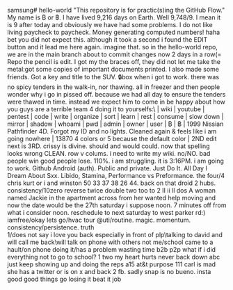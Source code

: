 samsung# hello-world
"This repository is for practic(s)ing the GitHub Flow." 
My name is ₿ or ฿. I have lived 9,216 days on Earth.
Well 9,748/9. I mean it is 9 after today and obviously we have had some problems. I do not like living paycheck to paycheck. Money generating computed numbers!
haha bet you did not expect this. although it took a second i found the EDIT button and it lead me here again. imagine that. so in the hello-world repo, we are in the main branch about to commit changes now 2 days in a row(=
Repo the pencil is edit. I got my the braces off, they did not let me take the metal\:got some copies of important documents printed. I also made some friends. Got a key and title to the SUV. 🔒box
when i got to work. there was no spicy tenders in the walk-in, nor thawing. all in freezer and then people wonder why i go in pissed off. because we had all day to ensure the tenders were thawed in time. instead we expect him to come in be happy about how you guys are a terrible team 4 doing it to yourselfs:\ | wiki | youtube | pentest | code | write | organize | sort | learn | rest | consume | slow down | mirror | shadow | whoami | pwd | admin | owner | user | ₿ | ฿ | 1999 Nissian Pathfinder 4D. Forgot my ID and no lights. Cleaned again & feels like i am going nowhere | 13870 4 colors or 5 because the default color | 2ND edit next is 3RD. crissy is divine. should and would could. now that spelling looks wrong CLEAN. row v colums. i need to write my wiki. no/NO. bad people win good people lose. 110%. i am struggling. it is 3:16PM. i am going to work. Github Android (auth). Public and private. Just Do It. All Day I Dream About Sxx. Libido, Stamina, Performance vs Preformance. the four/4 chris kurt or i and winston 50 33 37 38 26 44. back on that droid 2 hubs. consistency/10zero reverse twice double two too to 2 II ii ll dos
A woman named Jackie in the apartment across from her wanted help moving and now the date would be the 27th saturday i suppose noon. 7 minutes off from what i consider noon. reschedule to next saturday to west parker rd:)
iamfree/okay lets go/hvac tour @uti/routine. magic. momentum. consistency/persistence. truth  
1/does not say i love you back especially in front of plp\talking to david and will call me back\will talk on phone with others not me/school came to a hault/on phone doing it/has a problem wasting time
b2b p2p  what if i did everything not to go to school? 1 two my heart hurts never back down abc just keep showing up and doing the reps a15 at&t
purpose
111 carl is mad
she has a twitter or is on x and back 2 fb. sadly snap is no bueno. insta good
good things go
losing it
beat it
job
